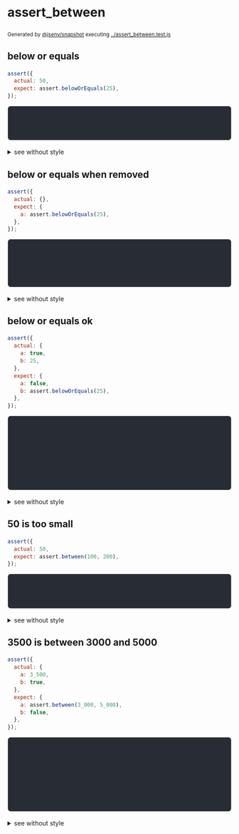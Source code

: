 # assert_between

<sub>
  Generated by <a href="https://github.com/jsenv/core/tree/main/packages/independent/snapshot">@jsenv/snapshot</a> executing <a href="../assert_between.test.js">../assert_between.test.js</a>
</sub>

## below or equals

```js
assert({
  actual: 50,
  expect: assert.belowOrEquals(25),
});
```

![img](below_or_equals/throw.svg)

<details>
  <summary>see without style</summary>

```console
AssertionError: actual and expect are different

actual: 50
expect: assert.belowOrEquals(25)
```

</details>


## below or equals when removed

```js
assert({
  actual: {},
  expect: {
    a: assert.belowOrEquals(25),
  },
});
```

![img](below_or_equals_when_removed/throw.svg)

<details>
  <summary>see without style</summary>

```console
AssertionError: actual and expect are different

actual: {}
expect: {
  a: assert.belowOrEquals(25),
}
```

</details>


## below or equals ok

```js
assert({
  actual: {
    a: true,
    b: 25,
  },
  expect: {
    a: false,
    b: assert.belowOrEquals(25),
  },
});
```

![img](below_or_equals_ok/throw.svg)

<details>
  <summary>see without style</summary>

```console
AssertionError: actual and expect are different

actual: {
  a: true,
  b: 25,
}
expect: {
  a: false,
  b: assert.belowOrEquals(25),
}
```

</details>


## 50 is too small

```js
assert({
  actual: 50,
  expect: assert.between(100, 200),
});
```

![img](50_is_too_small/throw.svg)

<details>
  <summary>see without style</summary>

```console
AssertionError: actual and expect are different

actual: 50
expect: assert.between(100, 200)
```

</details>


## 3500 is between 3000 and 5000

```js
assert({
  actual: {
    a: 3_500,
    b: true,
  },
  expect: {
    a: assert.between(3_000, 5_000),
    b: false,
  },
});
```

![img](3500_is_between_3000_and_5000/throw.svg)

<details>
  <summary>see without style</summary>

```console
AssertionError: actual and expect are different

actual: {
  a: 3_500,
  b: true,
}
expect: {
  a: assert.between(3_000, 5_000),
  b: false,
}
```

</details>
